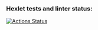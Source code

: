 ### Hexlet tests and linter status:
[![Actions Status](https://github.com/viago2k20/java-project-61/workflows/hexlet-check/badge.svg)](https://github.com/viago2k20/java-project-61/actions)